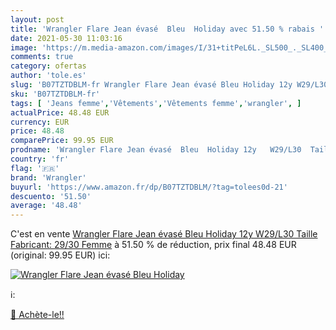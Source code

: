 ```yaml
---
layout: post
title: 'Wrangler Flare Jean évasé  Bleu  Holiday avec 51.50 % rabais '
date: 2021-05-30 11:03:16
image: 'https://m.media-amazon.com/images/I/31+titPeL6L._SL500_._SL400_.jpg'
comments: true
category: ofertas
author: 'tole.es'
slug: 'B07TZTDBLM-fr Wrangler Flare Jean évasé Bleu Holiday 12y W29/L30 Taille...'
sku: 'B07TZTDBLM-fr'
tags: [ 'Jeans femme','Vêtements','Vêtements femme','wrangler', ]
actualPrice: 48.48 EUR
currency: EUR
price: 48.48
comparePrice: 99.95 EUR
prodname: 'Wrangler Flare Jean évasé  Bleu  Holiday 12y   W29/L30  Taille Fabricant: 29/30  Femme'
country: 'fr'
flag: '🇫🇷'
brand: 'Wrangler'
buyurl: 'https://www.amazon.fr/dp/B07TZTDBLM/?tag=tolees0d-21'
descuento: '51.50'
average: '48.48'
---
```


C'est en vente [Wrangler Flare Jean évasé  Bleu  Holiday 12y   W29/L30  Taille Fabricant: 29/30  Femme](https://www.amazon.fr/dp/B07TZTDBLM/?tag=tolees0d-21)  à  51.50 % de réduction, prix final  48.48 EUR (original: 99.95 EUR) ici:

[![Wrangler Flare Jean évasé  Bleu  Holiday](https://m.media-amazon.com/images/I/31+titPeL6L._SL500_._SL400_.jpg)](https://www.amazon.fr/dp/B07TZTDBLM/?tag=tolees0d-21)

ℹ️:


[🛒 Achète-le!!](https://www.amazon.fr/dp/B07TZTDBLM/?tag=tolees0d-21)
